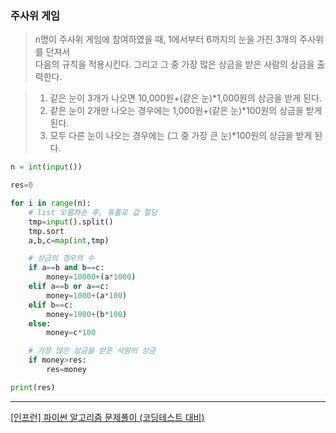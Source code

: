 ### 주사위 게임
> n명이 주사위 게임에 참여하였을 때, 1에서부터 6까지의 눈을 가진 3개의 주사위를 던져서   
> 다음의 규칙을 적용시킨다. 그리고 그 중  가장 많은 상금을 받은 사람의 상금을 출력한다.   

> 1. 같은 눈이 3개가 나오면 10,000원+(같은 눈)*1,000원의 상금을 받게 된다.   
> 2. 같은 눈이 2개만 나오는 경우에는 1,000원+(같은 눈)*100원의 상금을 받게 된다.   
> 3. 모두 다른 눈이 나오는 경우에는 (그 중 가장 큰 눈)*100원의 상금을 받게 된다.    

```python
n = int(input())

res=0

for i in range(n):
    # list 오름차순 후, 튜플로 값 할당
    tmp=input().split()
    tmp.sort
    a,b,c=map(int,tmp)

    # 상금의 경우의 수
    if a==b and b==c:
        money=10000+(a*1000)
    elif a==b or a==c:
        money=1000+(a*100)
    elif b==c:
        money=1000+(b*100)
    else:
        money=c*100

    # 가장 많은 상금을 받은 사람의 상금
    if money>res:
        res=money

print(res)
```
___
[[인프런] 파이썬 알고리즘 문제풀이 (코딩테스트 대비)](https://www.inflearn.com/course/%ED%8C%8C%EC%9D%B4%EC%8D%AC-%EC%95%8C%EA%B3%A0%EB%A6%AC%EC%A6%98-%EB%AC%B8%EC%A0%9C%ED%92%80%EC%9D%B4-%EC%BD%94%EB%94%A9%ED%85%8C%EC%8A%A4%ED%8A%B8#)
